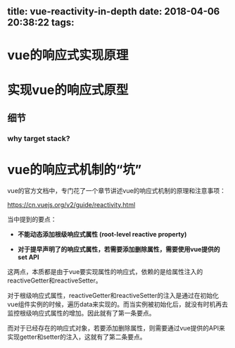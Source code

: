 title: vue-reactivity-in-depth
date: 2018-04-06 20:38:22
tags:
---

# vue的响应式实现原理

# 实现vue的响应式原型

## 细节

### why target stack?

# vue的响应式机制的“坑”

vue的官方文档中，专门花了一个章节讲述vue的响应式机制的原理和注意事项：

https://cn.vuejs.org/v2/guide/reactivity.html

当中提到的要点：

* **不能动态添加根级响应式属性 (root-level reactive property)**

* **对于提早声明了的响应式属性，若需要添加删除属性，需要使用vue提供的set API**

这两点，本质都是由于vue要实现属性的响应式，依赖的是给属性注入的reactiveGetter和reactiveSetter。

对于根级响应式属性，reactiveGetter和reactiveSetter的注入是通过在初始化vue组件实例的时候，遍历data来实现的。而当实例被初始化后，就没有时机再去监控根级响应式属性的增加。因此就有了第一条要点。

而对于已经存在的响应式对象，若要添加删除属性，则需要通过vue提供的API来实现getter和setter的注入，这就有了第二条要点。

